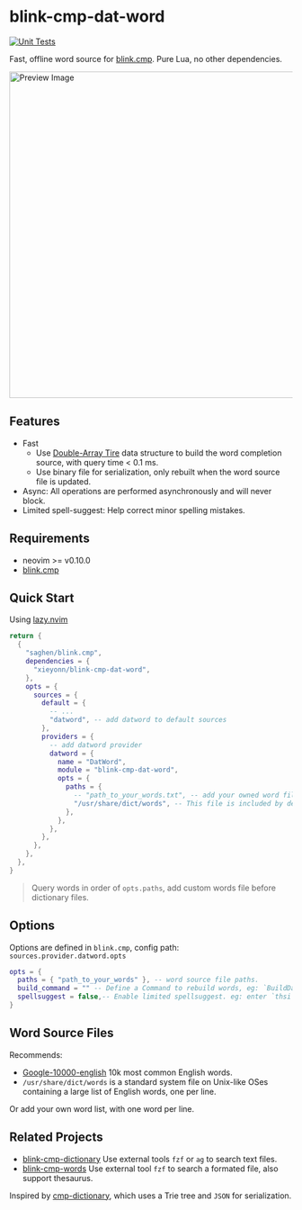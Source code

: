 # blink-cmp-dat-word

[![Unit Tests](https://github.com/xieyonn/blink-cmp-dat-word/actions/workflows/test.yaml/badge.svg?branch=main)](https://github.com/xieyonn/blink-cmp-dat-word/actions/workflows/test.yaml)

Fast, offline word source for [blink.cmp](https://github.com/Saghen/blink.cmp). Pure Lua, no other dependencies.

<img src="data/preview.png" alt="Preview Image" width="580">

## Features

- Fast
    - Use [Double-Array Tire](https://linux.thai.net/~thep/datrie/datrie.html) data structure to build the word completion source, with query time < 0.1 ms.
    - Use binary file for serialization, only rebuilt when the word source file is updated.
- Async: All operations are performed asynchronously and will never block.
- Limited spell-suggest: Help correct minor spelling mistakes.

## Requirements

- neovim >= v0.10.0
- [blink.cmp](https://github.com/Saghen/blink.cmp)

## Quick Start

Using [lazy.nvim](https://github.com/folke/lazy.nvim)

```lua
return {
  {
    "saghen/blink.cmp",
    dependencies = {
      "xieyonn/blink-cmp-dat-word",
    },
    opts = {
      sources = {
        default = {
          -- ...
          "datword", -- add datword to default sources
        },
        providers = {
          -- add datword provider
          datword = {
            name = "DatWord",
            module = "blink-cmp-dat-word",
            opts = {
              paths = {
                -- "path_to_your_words.txt", -- add your owned word files before dictionary.
                "/usr/share/dict/words", -- This file is included by default on Linux/macOS.
              },
            },
          },
        },
      },
    },
  },
}
```

> Query words in order of `opts.paths`, add custom words file before dictionary files.

## Options

Options are defined in `blink.cmp`, config path: `sources.provider.datword.opts`

```lua
opts = {
  paths = { "path_to_your_words" }, -- word source file paths.
  build_command = "" -- Define a Command to rebuild words, eg: `BuildDatWord`, then use `BuildDatWord!` to force rebuild.
  spellsuggest = false,-- Enable limited spellsuggest. eg: enter `thsi` give you `this`
}
```

## Word Source Files

Recommends:

- [Google-10000-english](https://github.com/first20hours/google-10000-english) 10k most common English words.
- `/usr/share/dict/words` is a standard system file on Unix-like OSes containing a large list of English words, one per line.

Or add your own word list, with one word per line.

## Related Projects

- [blink-cmp-dictionary](https://github.com/Kaiser-Yang/blink-cmp-dictionary) Use external tools `fzf` or `ag` to search text files.
- [blink-cmp-words](https://github.com/archie-judd/blink-cmp-words) Use external tool `fzf` to search a formated file, also support thesaurus.

Inspired by [cmp-dictionary](https://github.com/uga-rosa/cmp-dictionary), which uses a Trie tree and `JSON` for serialization.
